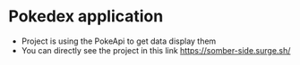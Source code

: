 # Pokedex application
- Project is using the PokeApi to get data display them
- You can directly see the project in this link https://somber-side.surge.sh/

